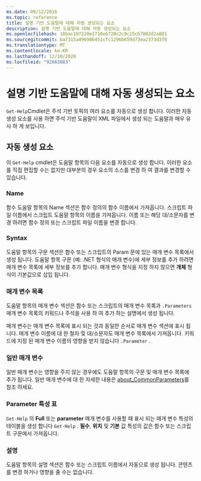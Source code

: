 ```yaml
---
ms.date: 09/12/2016
ms.topic: reference
title: 설명 기반 도움말에 대해 자동 생성되는 요소
description: 설명 기반 도움말에 대해 자동 생성되는 요소
ms.openlocfilehash: 18bac197220e1710e6720c2c9c15c67802d2a801
ms.sourcegitcommit: ba7315a496986451cfc1296b659d73ea2373d3f0
ms.translationtype: MT
ms.contentlocale: ko-KR
ms.lasthandoff: 12/10/2020
ms.locfileid: "92663083"
---
```

# <a name="autogenerated-elements-of-comment-based-help"></a>설명 기반 도움말에 대해 자동 생성되는 요소

`Get-Help`Cmdlet은 주석 기반 토픽의 여러 요소를 자동으로 생성 합니다. 이러한 자동 생성 요소를 사용 하면 주석 기반 도움말이 XML 파일에서 생성 되는 도움말과 매우 유사 하 게 보입니다.

## <a name="autogenerated-elements"></a>자동 생성 요소

이 `Get-Help` cmdlet은 도움말 항목의 다음 요소를 자동으로 생성 합니다. 이러한 요소를 직접 편집할 수는 없지만 대부분의 경우 요소의 소스를 변경 하 여 결과를 변경할 수 있습니다.

### <a name="name"></a>Name

함수 도움말 항목의 Name 섹션은 함수 정의의 함수 이름에서 가져옵니다. 스크립트 파일 이름에서 스크립트 도움말 항목의 이름을 가져옵니다. 이름 또는 해당 대/소문자를 변경 하려면 함수 정의 또는 스크립트 파일 이름을 변경 합니다.

### <a name="syntax"></a>Syntax

도움말 항목의 구문 섹션은 함수 또는 스크립트의 Param 문에 있는 매개 변수 목록에서 생성 됩니다. 도움말 항목 구문 (예: .NET 형식의 매개 변수)에 세부 정보를 추가 하려면 매개 변수 목록에 세부 정보를 추가 합니다. 매개 변수 형식을 지정 하지 않으면 **개체** 형식이 기본값으로 삽입 됩니다.

### <a name="parameter-list"></a>매개 변수 목록

도움말 항목의 매개 변수 섹션은 함수 또는 스크립트의 매개 변수 목록과 `.Parameters` 매개 변수 목록의 키워드나 주석을 사용 하 여 추가 하는 설명에서 생성 됩니다.

매개 변수는 매개 변수 목록에 표시 되는 것과 동일한 순서로 매개 변수 섹션에 표시 됩니다. 매개 변수 이름에 대 한 철자 및 대/소문자도 매개 변수 목록에서 가져옵니다. 키워드에 지정 된 매개 변수 이름의 영향을 받지 않습니다 `.Parameter` .

### <a name="common-parameters"></a>일반 매개 변수

일반 매개 변수는 영향을 주지 않는 경우에도 도움말 항목의 구문 및 매개 변수 목록에 추가 됩니다. 일반 매개 변수에 대 한 자세한 내용은 [about_CommonParameters](/powershell/module/microsoft.powershell.core/about/about_commonparameters)를 참조 하세요.

### <a name="parameter-attribute-table"></a>Parameter 특성 표

`Get-Help` 의 **Full** 또는 **parameter** 매개 변수를 사용할 때 표시 되는 매개 변수 특성의 테이블을 생성 합니다 `Get-Help` . **필수**, **위치** 및 **기본** 값 특성의 값은 함수 또는 스크립트 구문에서 가져옵니다.

### <a name="remarks"></a>설명

도움말 항목의 설명 섹션은 함수 또는 스크립트 이름에서 자동으로 생성 됩니다.
콘텐츠를 변경 하거나 영향을 줄 수는 없습니다.
